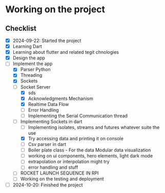 # Working on the project

## Checklist

- [x] 2024-09-22: Started the project
- [x] Learning Dart
- [x] Learning about flutter and related tegit chnologies
- [x] Design the app
- [ ] Implement the app
  - [x] Parser Python
  - [x] Threading
  - [x] Sockets
  - [ ] Socket Server
    - [x] sds
    - [x] Acknowledgments Mechanism
    - [x] Realtime Data Flow
    - [ ] Error Handling
    - [ ] Implementing the Serial Communication thread
  - [ ] Implementing Sockets in dart
    - [ ] Implementing isolates, streams and futures whatever suite the use
    - [x] Try accessing data and printing it on console
    - [ ] Csv parser in dart
    - [ ] Boiler plate class - For the data Modular data visualization
    - [ ] working on ui components, hero elements, light dark mode
    - [ ] extrapolation or interpolation might try
    - [ ] error handling and stuff
  - [ ] ROCKET LAUNCH SEQUENCE IN RPI
  - [ ] Working on the testing and deployment
- [ ] 2024-10-20: Finished the project
